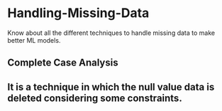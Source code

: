 # Handling-Missing-Data
Know about all the different techniques to handle missing data to make better ML models.

<h2>Complete Case Analysis<h2>
  It is a technique in which the null value data is deleted considering some constraints.
